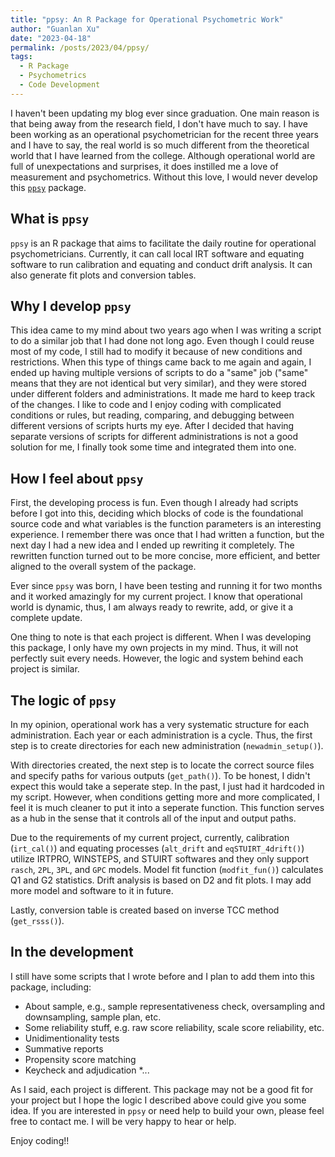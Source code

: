 ```yaml
---
title: "ppsy: An R Package for Operational Psychometric Work"
author: "Guanlan Xu"
date: "2023-04-18"
permalink: /posts/2023/04/ppsy/
tags:
  - R Package
  - Psychometrics
  - Code Development
---
```



I haven't been updating my blog ever since graduation. One main reason is that being away from the research field, I don't have much to say. I have been working as an operational psychometrician for the recent three years and I have to say, the real world is so much different from the theoretical world that I have learned from the college. Although operational world are full of unexpectations and surprises, it does instilled me a love of measurement and psychometrics. Without this love, I would never develop this [`ppsy`](https://github.com/guanlanxu/ppsy) package.


## What is `ppsy`

`ppsy` is an R package that aims to facilitate the daily routine for operational psychometricians. Currently, it can call local IRT software and equating software to run calibration and equating and conduct drift analysis. It can also generate fit plots and conversion tables.   

## Why I develop `ppsy`

This idea came to my mind about two years ago when I was writing a script to do a similar job that I had done not long ago. Even though I could reuse most of my  code, I still had to modify it because of new conditions and restrictions. When this type of things came back to me again and again, I ended up having multiple versions of scripts to do a "same" job ("same" means that they are not identical but very similar), and they were stored under different folders and administrations. It made me hard to keep track of the changes. I like to code and I enjoy coding with complicated conditions or rules, but reading, comparing, and debugging between different versions of scripts hurts my eye. After I decided that having separate versions of scripts for different administrations is not a good solution for me, I finally took some time and integrated them into one. 


## How I feel about `ppsy`

First, the developing process is fun. Even though I already had scripts before I got into this, deciding which blocks of code is the foundational source code and what variables is the function parameters is an interesting experience. I remember there was once that I had written a function, but the next day I had a new idea and I ended up rewriting it completely. The rewritten function turned out to be more concise, more efficient, and better aligned to the overall system of the package.      

Ever since `ppsy` was born, I have been testing and running it for two months and it worked amazingly for my current project. I know that operational world is dynamic, thus, I am always ready to rewrite, add, or give it a complete update. 


One thing to note is that each project is different. When I was developing this package, I only have my own projects in my mind. Thus, it will not perfectly suit every needs. However, the logic and system behind each project is similar.     


## The logic of `ppsy`

In my opinion, operational work has a very systematic structure for each administration. Each year or each administration is a cycle. Thus, the first step is to create directories for each new administration (`newadmin_setup()`). 

With directories created, the next step is to locate the correct source files and specify paths for various outputs (`get_path()`). To be honest, I didn't expect this would take a seperate step. In the past, I just had it hardcoded in my script. However, when conditions getting more and more complicated, I feel it is much cleaner to put it into a seperate function. This function serves as a hub in the sense that it controls all of the input and output paths.

Due to the requirements of my current project, currently, calibration (`irt_cal()`) and equating processes (`alt_drift` and `eqSTUIRT_4drift()`) utilize IRTPRO, WINSTEPS, and STUIRT softwares and they only support `rasch`, `2PL`, `3PL`, and `GPC` models. Model fit function (`modfit_fun()`) calculates Q1 and G2 statistics. Drift analysis is based on D2 and fit plots. I may add more model and software to it in future. 

Lastly, conversion table is created based on inverse TCC method (`get_rsss()`). 


## In the development

I still have some scripts that I wrote before and I plan to add them into this package, including:

* About sample, e.g., sample representativeness check, oversampling and downsampling, sample plan, etc.
* Some reliability stuff, e.g. raw score reliability, scale score reliability, etc.
* Unidimentionality tests
* Summative reports
* Propensity score matching
* Keycheck and adjudication
*...


As I said, each project is different. This package may not be a good fit for your project but I hope the logic I described above could give you some idea. If you are interested in `ppsy` or need help to build your own, please feel free to contact me. I will be very happy to hear or help. 

Enjoy coding!!
